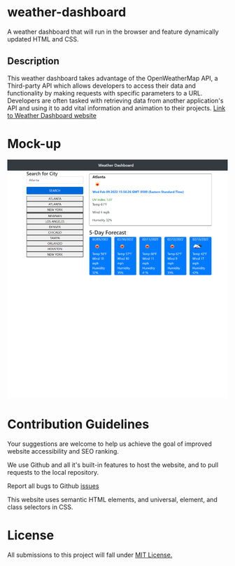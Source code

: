# weather-dashboard
A weather dashboard that will run in the browser and feature dynamically updated HTML and CSS.

## Description
This weather dashboard takes advantage of the OpenWeatherMap API, a Third-party API which allows 
developers to access their data and functionality by making requests with 
specific parameters to a URL. Developers are often tasked with retrieving data from another 
application's API and using it to add vital information and animation to their projects.
<a href="https://github.com/jamillerooks/weather-dashboard" target="_blank">Link to Weather Dashboard website</a>

# Mock-up
<img src="./weatherDashboard.png" alt="Weather forecast of Atlanta with current and 5-Day forecast">

# Contribution Guidelines
Your suggestions are welcome to help us achieve the goal of improved website accessibility and SEO ranking. 

We use Github and all it's built-in features to host the website, and to pull requests to the local repository.

Report all bugs to Github <a href="https://github.com/issues" target="_blank">issues</a> 

This website uses semantic HTML elements, and universal, element, and class selectors in CSS.

# License
All submissions to this project will fall under <a href="https://choosealicense.com/licenses/mit/" target="_blank">MIT License.</a>
